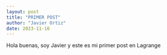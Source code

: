 ```yaml
---
layout: post
title: "PRIMER POST"
author: "Javier Ortiz"
date: 2023-11-16
---
```


Hola buenas, soy Javier y este es mi primer post en Lagrange
